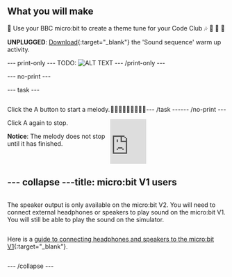 ## What you will make

🎼 Use your BBC micro:bit to create a theme tune for your Code Club 🎶 🥁 🎸 🎹

**UNPLUGGED**: [Download](resources/unplugged-sound-sequence.pdf){:target="_blank"} the 'Sound sequence' warm up activity.

--- print-only ---
TODO:
![ALT TEXT](images/IMAGE.png)
--- /print-only ---

--- no-print ---

--- task ---

<div style="display: flex; flex-wrap: wrap">
<div style="flex-basis: 200px; flex-grow: 1">

Click the A button to start a melody.

Click A again to stop. 

**Notice**: The melody does not stop until it has finished.

</div>
<div>

🎼🎼🎼🎼🎼🎼🎼🎼🎼

<div style="position:relative;height:0;padding-bottom:125%;overflow:hidden;"><iframe style="position:absolute;top:0;left:0;width:100%;height:100%;" src="https://makecode.microbit.org/---run?id=S95780-80011-49234-87416" allowfullscreen="allowfullscreen" sandbox="allow-popups allow-forms allow-scripts allow-same-origin" frameborder="0"></iframe></div>

</div>

--- /task ---

--- /no-print ---

--- collapse ---
---
title: micro:bit V1 users
---

The speaker output is only available on the micro:bit V2. You will need to connect external headphones or speakers to play sound on the micro:bit V1. You will still be able to play the sound on the simulator.

Here is a [guide to connecting headphones and speakers to the micro:bit V1](https://makecode.microbit.org/projects/hack-your-headphones/make){:target="_blank"}.

--- /collapse ---
